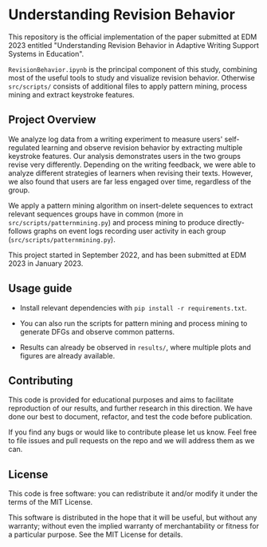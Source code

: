# Understanding Revision Behavior

This repository is the official implementation of the paper submitted at EDM 2023 entitled "Understanding Revision Behavior in Adaptive Writing Support Systems in Education".

`RevisionBehavior.ipynb` is the principal component of this study, combining most of the useful tools to study and visualize revision behavior.
Otherwise `src/scripts/` consists of additional files to apply pattern mining, process mining and extract keystroke features.

## Project Overview
We analyze log data from a writing experiment to measure users' self-regulated learning and observe revision behavior by extracting multiple keystroke features. Our analysis demonstrates users in the two groups revise very differently. Depending on the writing feedback, we were able to analyze different strategies of learners when revising their texts. However, we also found that users are far less engaged over time, regardless of the group.

We apply a pattern mining algorithm on insert-delete sequences to extract relevant sequences groups have in common (more in `src/scripts/patternmining.py`) and process mining to produce directly-follows graphs on event logs recording user activity in each group (`src/scripts/patternmining.py`).


This project started in September 2022, and has been submitted at EDM 2023 in January 2023.

## Usage guide
- Install relevant dependencies with `pip install -r requirements.txt`. 

- You can also run the scripts for pattern mining and process mining to generate DFGs and observe common patterns.

- Results can already be observed in `results/`, where multiple plots and figures are already available.

## Contributing
This code is provided for educational purposes and aims to facilitate reproduction of our results, and further research in this direction. We have done our best to document, refactor, and test the code before publication.

If you find any bugs or would like to contribute please let us know. Feel free to file issues and pull requests on the repo and we will address them as we can.

## License 
This code is free software: you can redistribute it and/or modify it under the terms of the MIT License.

This software is distributed in the hope that it will be useful, but without any warranty; without even the implied warranty of merchantability or fitness for a particular purpose. See the MIT License for details.
